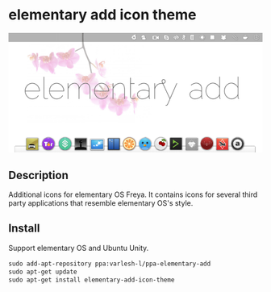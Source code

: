 # elementary add icon theme

![Screenshot icons](preview.png)
## Description
Additional icons for elementary OS Freya. It contains icons for several third party applications that resemble elementary OS's style.

## Install
Support elementary OS and Ubuntu Unity.
```
sudo add-apt-repository ppa:varlesh-l/ppa-elementary-add
sudo apt-get update
sudo apt-get install elementary-add-icon-theme
```
